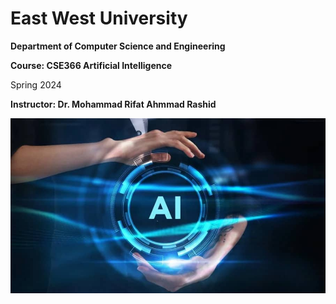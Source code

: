 # East West University
**Department of Computer Science and Engineering**

**Course: CSE366 Artificial Intelligence**

Spring 2024

**Instructor: Dr. Mohammad Rifat Ahmmad Rashid**

![image](https://github.com/J0yBiswas/CSE-366-3---2021-2-60-019/blob/7ecb64d91f28a0307ac3a2a0cd10d0b53e92b828/Artificial-Intelligence.jpg?raw=true)
